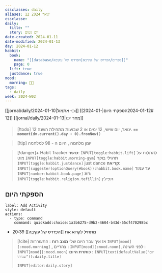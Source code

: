 ```yaml
---
cssclasses: daily
aliases: 12 ינואר 2024
cssclasse: 
daily:
  title: ""
  story: יום גשום
date-created: 2024-01-11
date-modified: 2024-01-13
day: 2024-01-12
habbit:
  book:
    name: "[[database/ספרים/הפרדס של עקיבא|הפרדס של עקיבא]]"
    page: 0
  lift: true
  justdance: true
mood:
  morning: 🧑‍💻
tags:
  - daily
week: 2024-W02
---
```


[[jornal/daily/2024-01-10|אתמול 👈]] [[2024-01-12#הספקתי היום|2024-01-12]] [[jornal/daily/2024-01-13|👉 מחר]]

> [!todo]  12 ינואר, יום שישי, 12 ימים או 2 שבועות מתחילת השנה. **`== moment(dv.current().day - 0).fromNow()`**

> [!tip]  יומן מלחמה , היום ה - 98 למלחמה

> [!danger]+ Habit Tracker
> **כושר**: `INPUT[toggle:habbit.lift]`  להתלות על מוט   `INPUT[toggle:habbit.morning-gym]` תרגילי בוקר  `INPUT[toggle:habbit.justdance]` just dance
> **קריאה**:  `INPUT[suggester(optionQuery(#book)):habbit.book.name]`  עד עמוד `INPUT[number:habbit.book.page]`
> **דת**: `INPUT[toggle:habbit.religion.tefillin]` תפילין

## הספקתי היום

```meta-bind-button
label: Add Activity
style: default
actions: 
  - type: command
    command: quickadd:choice:1a3b6275-d9b2-4604-b43d-55cf470298bc

```

- 20:39 מתחיל לקרוא את [[הפרדס של עקיבה]]

> [!cite] אז איך עבר היום שלי
> **מצב רוח** :  התעוררות `INPUT[mood][:mood.morning]` , צהריים : `INPUT[mood][:mood.noon]`,  לפני השינה :  `INPUT[mood][:mood.noon]`
> **כותרת היום** : `INPUT[text(defaultValue("יום שגרתי")):daily.title]`
> ```meta-bind
> INPUT[editor:daily.story]
> ```
